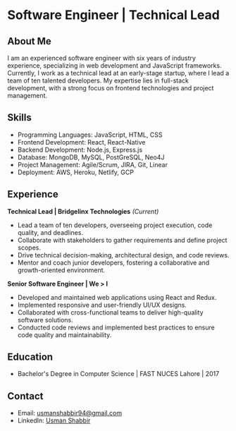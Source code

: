 # Software Engineer | Technical Lead

## About Me
I am an experienced software engineer with six years of industry experience, specializing in web development and JavaScript frameworks. Currently, I work as a technical lead at an early-stage startup, where I lead a team of ten talented developers. My expertise lies in full-stack development, with a strong focus on frontend technologies and project management.

## Skills
- Programming Languages: JavaScript, HTML, CSS
- Frontend Development: React, React-Native
- Backend Development: Node.js, Express.js
- Database: MongoDB, MySQL, PostGreSQL, Neo4J
- Project Management: Agile/Scrum, JIRA, Git, Linear
- Deployment: AWS, Heroku, Netlify, GCP

## Experience
**Technical Lead | Bridgelinx Technologies** _(Current)_
- Lead a team of ten developers, overseeing project execution, code quality, and deadlines.
- Collaborate with stakeholders to gather requirements and define project scopes.
- Drive technical decision-making, architectural design, and code reviews.
- Mentor and coach junior developers, fostering a collaborative and growth-oriented environment.

**Senior Software Engineer | We > I**
- Developed and maintained web applications using React and Redux.
- Implemented responsive and user-friendly UI/UX designs.
- Collaborated with cross-functional teams to deliver high-quality software solutions.
- Conducted code reviews and implemented best practices to ensure code quality and maintainability.

## Education
- Bachelor's Degree in Computer Science | FAST NUCES Lahore | 2017

## Contact
- Email: usmanshabbir94@gmail.com
- LinkedIn: [Usman Shabbir](https://www.linkedin.com/in/usman-shabbir-64980b120/)
